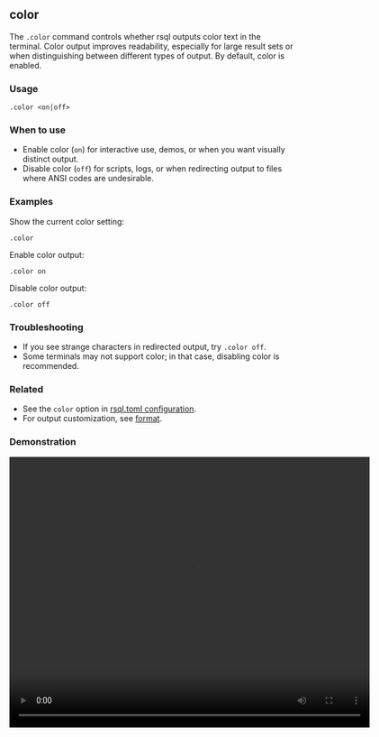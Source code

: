 ## color

The `.color` command controls whether rsql outputs color text in the terminal. Color output improves readability,
especially for large result sets or when distinguishing between different types of output. By default, color is enabled.

### Usage

```text
.color <on|off>
```

### When to use

- Enable color (`on`) for interactive use, demos, or when you want visually distinct output.
- Disable color (`off`) for scripts, logs, or when redirecting output to files where ANSI codes are undesirable.

### Examples

Show the current color setting:

```text
.color
```

Enable color output:

```text
.color on
```

Disable color output:

```text
.color off
```

### Troubleshooting

- If you see strange characters in redirected output, try `.color off`.
- Some terminals may not support color; in that case, disabling color is recommended.

### Related

- See the `color` option in [rsql.toml configuration](../../appendix/rsql-toml.md).
- For output customization, see [format](../format/index.md).

### Demonstration

<video width="640" height="480" controls>
  <source src="./demo.webm" type="video/webm">
  Your browser does not support the video tag.
</video>
